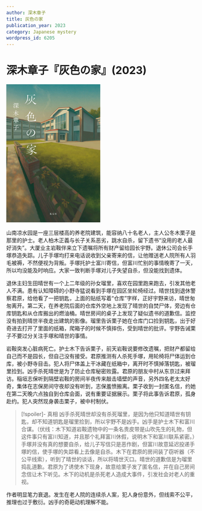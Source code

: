 ```yaml
---
author: 深木章子
title: 灰色の家
publication_year: 2023
category: Japanese mystery
wordpress_id: 6205
---
```


# 深木章子『灰色の家』(2023)

<img src=images/2023_cover.jpg width=250/>

山南凉水园是一座三层楼高的养老院建筑，能容纳八十名老人，主人公冬木栗子是那里的护士。老人柏木正義与长子关系恶劣，跳水自杀，留下遗书“没用的老人最好消失”。大厦业主岩鞍伴来立下遗嘱将所有财产留给园长宇野。退休公司会长手塚恭造失踪。儿子手塚均打来电话说收到父亲寄来的信，让他赠送老人院所有人羽毛被褥，不然便视为背叛。手塚托护士富川寄信，但富川忙别的事情晚寄了一天，所以均没能及时响应。大家一致判断手塚对儿子失望自杀，但没能找到遗体。

退休主妇生田晴世有一个上二年级的孙女瑠里，喜欢在园里跑来跑去，引发其他老人不满。患有认知障碍的小野寺猛说看到手塚在园区坐轮椅经过。晴世找到退休警察君原，给他看了一把钥匙，上面的贴纸写着“仓库”字样，正好宇野来访，晴世匆匆离开。第二天，在养老院后面的仓库外空地上发现了晴世的自焚尸体，旁边有仓库钥匙和从仓库搬出的燃油桶。晴世房间的桌子上发现了疑似遗书的道歉信。监控没有拍到晴世半夜走出建筑的影像。瑠里告诉栗子她在仓库门口捡到钥匙，出于好奇进去打开了里面的纸箱，爬箱子的时候不慎摔伤，受到晴世的批评。宇野告诫栗子不要过分关注手塚和晴世的事情。

岩鞍突发心脏病死亡。护士木下告诉栗子，前天岩鞍说要修改遗嘱，把财产都留给自己而不是园长，但自己没有接受。君原推测有人杀死手塚，用轮椅将尸体运到仓库，被小野寺目击。犯人将尸体盖上干冰藏在纸箱中，离开时不慎掉落钥匙，被瑠里捡到。凶手杀死晴世是为了防止仓库秘密败露。君原的朋友中村从东京过来拜访。稲垣志保听到隔壁岩鞍的房间半夜传来敲击墙壁的声音，另外四名老太太好奇，集体在志保房间守夜却没有听到，志保羞愤搬离。栗子收到一封匿名信，约她在第二天晚六点独自到仓库会面，说有重要证据展示。栗子将此事告诉君原，孤身赴约。犯人突然现身袭击栗子，被中村制伏。

> [!spoiler]- 真相
> 凶手杀死晴世却没有杀死瑠里，是因为他只知道晴世有钥匙，却不知道钥匙是瑠里捡到，所以宇野不是凶手。凶手是护士木下和富川合谋。（伏线：木下知道岩鞍遗物中的一条名贵皮带是山吹先生的礼物，但这件事只有富川知道，并且那个礼拜富川休假，说明木下和富川联系紧密。）手塚并没有真的想要自杀，给儿子写信只是恶作剧，但富川故意延迟投递手塚的信，使手塚的失踪看上去像是自杀。木下在君原的房间装了窃听器（不公平线索），听到了晴世的谈话，所以将晴世灭口。晴世的道歉信是为瑠里捣乱道歉。君原为了诱使木下现身，故意给栗子发了匿名信，并在自己房间念信让木下听见。木下的动机是杀死老人造成大事件，引发社会对老人的重视。

作者明显笔力衰退。发生在老人院的连续杀人案，犯人身份意外，但线索不公平，推理也过于敷衍。凶手的奇葩动机理解不能。
